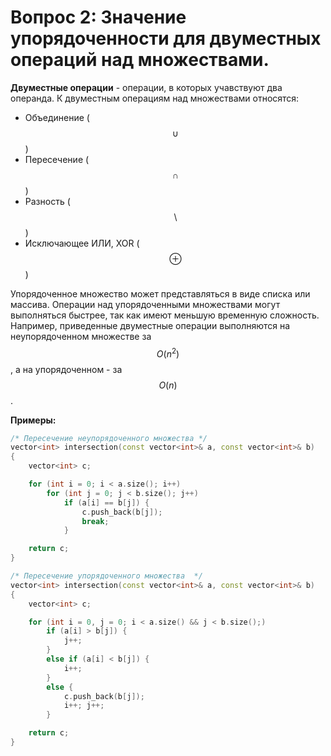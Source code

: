 # Вопрос 2: Значение упорядоченности для двуместных операций над множествами. 

**Двуместные операции** - операции, в которых учавствуют два операнда.
К двуместным операциям над множествами относятся:

* Объединение ( $$\cup$$ )
* Пересечение ( $$\cap$$ )
* Разность ( $$\setminus$$ )
* Исключающее ИЛИ, XOR ( $$\oplus$$ )

Упорядоченное множество может представляться в виде списка или массива. Операции над упорядоченными множествами могут выполняться быстрее, так как имеют меньшую временную сложность. Например, приведенные двуместные операции выполняются на неупорядоченном множестве за $$O(n^2)$$, а на упорядоченном - за $$O(n)$$.

**Примеры:**

```cpp
/* Пересечение неупорядоченного множества */
vector<int> intersection(const vector<int>& a, const vector<int>& b)
{
	vector<int> c;

	for (int i = 0; i < a.size(); i++)
		for (int j = 0; j < b.size(); j++)
			if (a[i] == b[j]) {
				c.push_back(b[j]);
				break;
			}

	return c;
}

/* Пересечение упорядоченного множества  */
vector<int> intersection(const vector<int>& a, const vector<int>& b)
{
	vector<int> c;

	for (int i = 0, j = 0; i < a.size() && j < b.size();)
		if (a[i] > b[j]) {
			j++;
		}
		else if (a[i] < b[j]) {
			i++;
		}
		else {
			c.push_back(b[j]);
			i++; j++;
		}

	return c;
}
```
